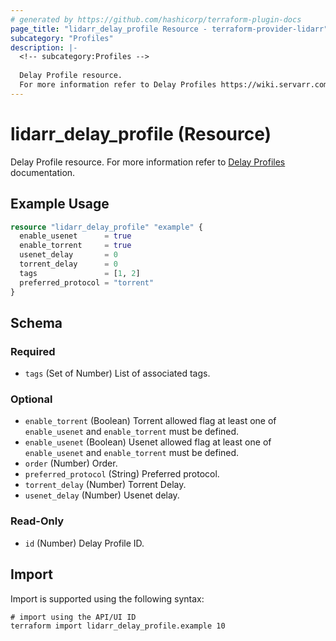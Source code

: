 ```yaml
---
# generated by https://github.com/hashicorp/terraform-plugin-docs
page_title: "lidarr_delay_profile Resource - terraform-provider-lidarr"
subcategory: "Profiles"
description: |-
  <!-- subcategory:Profiles -->
  
  Delay Profile resource.
  For more information refer to Delay Profiles https://wiki.servarr.com/lidarr/settings#delay-profiles documentation.
---
```


# lidarr_delay_profile (Resource)

<!-- subcategory:Profiles -->
Delay Profile resource.
For more information refer to [Delay Profiles](https://wiki.servarr.com/lidarr/settings#delay-profiles) documentation.

## Example Usage

```terraform
resource "lidarr_delay_profile" "example" {
  enable_usenet      = true
  enable_torrent     = true
  usenet_delay       = 0
  torrent_delay      = 0
  tags               = [1, 2]
  preferred_protocol = "torrent"
}
```

<!-- schema generated by tfplugindocs -->
## Schema

### Required

- `tags` (Set of Number) List of associated tags.

### Optional

- `enable_torrent` (Boolean) Torrent allowed flag at least one of `enable_usenet` and `enable_torrent` must be defined.
- `enable_usenet` (Boolean) Usenet allowed flag at least one of `enable_usenet` and `enable_torrent` must be defined.
- `order` (Number) Order.
- `preferred_protocol` (String) Preferred protocol.
- `torrent_delay` (Number) Torrent Delay.
- `usenet_delay` (Number) Usenet delay.

### Read-Only

- `id` (Number) Delay Profile ID.

## Import

Import is supported using the following syntax:

```shell
# import using the API/UI ID
terraform import lidarr_delay_profile.example 10
```
